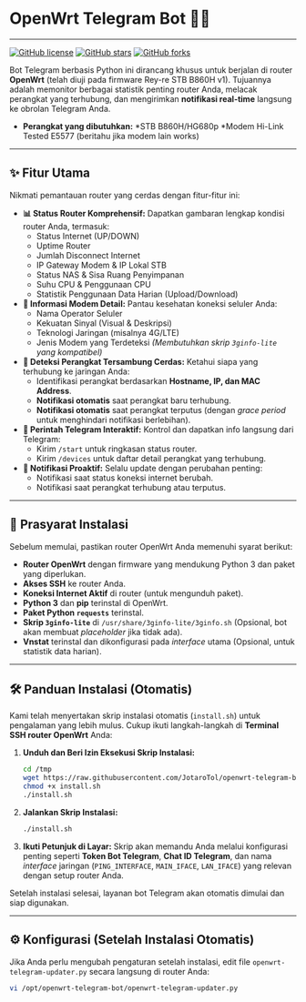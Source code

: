 # OpenWrt Telegram Bot 🤖📡

---

[![GitHub license](https://img.shields.io/github/license/JotaroTol/openwrt-telegram-bot.svg)](https://github.com/JotaroTol/openwrt-telegram-bot/blob/master/LICENSE)
[![GitHub stars](https://img.shields.io/github/stars/JotaroTol/openwrt-telegram-bot.svg?style=social)](https://github.com/JotaroTol/openwrt-telegram-bot/stargazers)
[![GitHub forks](https://img.shields.io/github/forks/JotaroTol/openwrt-telegram-bot.svg?style=social)](https://github.com/JotaroTol/openwrt-telegram-bot/network/members)

Bot Telegram berbasis Python ini dirancang khusus untuk berjalan di router **OpenWrt** (telah diuji pada firmware Rey-re STB B860H v1). Tujuannya adalah memonitor berbagai statistik penting router Anda, melacak perangkat yang terhubung, dan mengirimkan **notifikasi real-time** langsung ke obrolan Telegram Anda.

* **Perangkat yang dibutuhkan:**
   *STB B860H/HG680p
   *Modem Hi-Link Tested E5577 (beritahu jika modem lain works)
      
---

## ✨ Fitur Utama

Nikmati pemantauan router yang cerdas dengan fitur-fitur ini:

* **📊 Status Router Komprehensif:** Dapatkan gambaran lengkap kondisi router Anda, termasuk:
    * Status Internet (UP/DOWN)
    * Uptime Router
    * Jumlah Disconnect Internet
    * IP Gateway Modem & IP Lokal STB
    * Status NAS & Sisa Ruang Penyimpanan
    * Suhu CPU & Penggunaan CPU
    * Statistik Penggunaan Data Harian (Upload/Download)
* **📶 Informasi Modem Detail:** Pantau kesehatan koneksi seluler Anda:
    * Nama Operator Seluler
    * Kekuatan Sinyal (Visual & Deskripsi)
    * Teknologi Jaringan (misalnya 4G/LTE)
    * Jenis Modem yang Terdeteksi
    *(Membutuhkan skrip `3ginfo-lite` yang kompatibel)*
* **📱 Deteksi Perangkat Tersambung Cerdas:** Ketahui siapa yang terhubung ke jaringan Anda:
    * Identifikasi perangkat berdasarkan **Hostname, IP, dan MAC Address**.
    * **Notifikasi otomatis** saat perangkat baru terhubung.
    * **Notifikasi otomatis** saat perangkat terputus (dengan *grace period* untuk menghindari notifikasi berlebihan).
* **💬 Perintah Telegram Interaktif:** Kontrol dan dapatkan info langsung dari Telegram:
    * Kirim `/start` untuk ringkasan status router.
    * Kirim `/devices` untuk daftar detail perangkat yang terhubung.
* **🚨 Notifikasi Proaktif:** Selalu update dengan perubahan penting:
    * Notifikasi saat status koneksi internet berubah.
    * Notifikasi saat perangkat terhubung atau terputus.

---

## 🚀 Prasyarat Instalasi

Sebelum memulai, pastikan router OpenWrt Anda memenuhi syarat berikut:

* **Router OpenWrt** dengan firmware yang mendukung Python 3 dan paket yang diperlukan.
* **Akses SSH** ke router Anda.
* **Koneksi Internet Aktif** di router (untuk mengunduh paket).
* **Python 3** dan **pip** terinstal di OpenWrt.
* **Paket Python `requests`** terinstal.
* **Skrip `3ginfo-lite`** di `/usr/share/3ginfo-lite/3ginfo.sh` (Opsional, bot akan membuat *placeholder* jika tidak ada).
* **Vnstat** terinstal dan dikonfigurasi pada *interface* utama (Opsional, untuk statistik data harian).

---

## 🛠️ Panduan Instalasi (Otomatis)

Kami telah menyertakan skrip instalasi otomatis (`install.sh`) untuk pengalaman yang lebih mulus. Cukup ikuti langkah-langkah di **Terminal SSH router OpenWrt** Anda:

1.  **Unduh dan Beri Izin Eksekusi Skrip Instalasi:**

    ```bash
    cd /tmp
    wget https://raw.githubusercontent.com/JotaroTol/openwrt-telegram-bot/master/install.sh -O install.sh
    chmod +x install.sh
    ./install.sh
    ```

2.  **Jalankan Skrip Instalasi:**

    ```bash
    ./install.sh
    ```

3.  **Ikuti Petunjuk di Layar:**
    Skrip akan memandu Anda melalui konfigurasi penting seperti **Token Bot Telegram**, **Chat ID Telegram**, dan nama *interface* jaringan (`PING_INTERFACE`, `MAIN_IFACE`, `LAN_IFACE`) yang relevan dengan setup router Anda.

Setelah instalasi selesai, layanan bot Telegram akan otomatis dimulai dan siap digunakan.

---

## ⚙️ Konfigurasi (Setelah Instalasi Otomatis)

Jika Anda perlu mengubah pengaturan setelah instalasi, edit file `openwrt-telegram-updater.py` secara langsung di router Anda:

```bash
vi /opt/openwrt-telegram-bot/openwrt-telegram-updater.py
